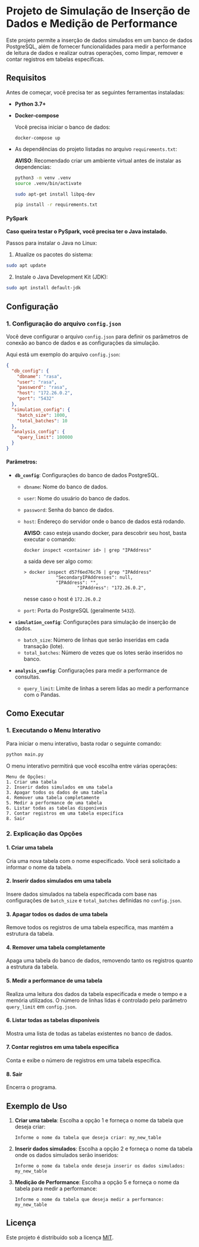 # Projeto de Simulação de Inserção de Dados e Medição de Performance

Este projeto permite a inserção de dados simulados em um banco de dados PostgreSQL, além de fornecer funcionalidades para medir a performance de leitura de dados e realizar outras operações, como limpar, remover e contar registros em tabelas específicas.

## Requisitos

Antes de começar, você precisa ter as seguintes ferramentas instaladas:

- **Python 3.7+**
- **Docker-compose**

  Você precisa iniciar o banco de dados:
  ```
  docker-compose up
  ```
- As dependências do projeto listadas no arquivo `requirements.txt`:

  **AVISO**: Recomendado criar um ambiente virtual antes de instalar as dependencias:
  ```bash
  python3 -m venv .venv
  source .venv/bin/activate
  ```
  ```bash
  sudo apt-get install libpq-dev
  ```
  ```bash
  pip install -r requirements.txt
  ```

#### PySpark

  **Caso queira testar o PySpark, você precisa ter o Java instalado.**

  Passos para instalar o Java no Linux:

  1. Atualize os pacotes do sistema:

  ```bash
  sudo apt update
  ```

  2. Instale o Java Development Kit (JDK):

  ```bash
  sudo apt install default-jdk
  ```

## Configuração

### 1. Configuração do arquivo `config.json`

Você deve configurar o arquivo `config.json` para definir os parâmetros de conexão ao banco de dados e as configurações da simulação.

Aqui está um exemplo do arquivo `config.json`:

```json
{
  "db_config": {
    "dbname": "rasa",
    "user": "rasa",
    "password": "rasa",
    "host": "172.26.0.2",
    "port": "5432"
  },
  "simulation_config": {
    "batch_size": 1000,
    "total_batches": 10
  },
  "analysis_config": {
    "query_limit": 100000
  }
}
```

#### Parâmetros:

- **`db_config`**: Configurações do banco de dados PostgreSQL.
  - `dbname`: Nome do banco de dados.
  - `user`: Nome do usuário do banco de dados.
  - `password`: Senha do banco de dados.
  - `host`: Endereço do servidor onde o banco de dados está rodando.

    **AVISO**: caso esteja usando docker, para descobrir seu host, basta executar o comando:
    ```
    docker inspect <container id> | grep "IPAddress"
    ```

    a saida deve ser algo como:

    ```
    > docker inspect d57f6ed76c76 | grep "IPAddress"
                "SecondaryIPAddresses": null,
                "IPAddress": "",
                        "IPAddress": "172.26.0.2",
    ```

    nesse caso o host é `172.26.0.2`
  - `port`: Porta do PostgreSQL (geralmente `5432`).

- **`simulation_config`**: Configurações para simulação de inserção de dados.
  - `batch_size`: Número de linhas que serão inseridas em cada transação (lote).
  - `total_batches`: Número de vezes que os lotes serão inseridos no banco.

- **`analysis_config`**: Configurações para medir a performance de consultas.
  - `query_limit`: Limite de linhas a serem lidas ao medir a performance com o Pandas.


## Como Executar

### 1. Executando o Menu Interativo

Para iniciar o menu interativo, basta rodar o seguinte comando:

```bash
python main.py
```

O menu interativo permitirá que você escolha entre várias operações:

```plaintext
Menu de Opções:
1. Criar uma tabela
2. Inserir dados simulados em uma tabela
3. Apagar todos os dados de uma tabela
4. Remover uma tabela completamente
5. Medir a performance de uma tabela
6. Listar todas as tabelas disponíveis
7. Contar registros em uma tabela específica
8. Sair
```

### 2. Explicação das Opções

#### 1. Criar uma tabela
Cria uma nova tabela com o nome especificado. Você será solicitado a informar o nome da tabela.

#### 2. Inserir dados simulados em uma tabela
Insere dados simulados na tabela especificada com base nas configurações de `batch_size` e `total_batches` definidas no `config.json`.

#### 3. Apagar todos os dados de uma tabela
Remove todos os registros de uma tabela específica, mas mantém a estrutura da tabela.

#### 4. Remover uma tabela completamente
Apaga uma tabela do banco de dados, removendo tanto os registros quanto a estrutura da tabela.

#### 5. Medir a performance de uma tabela
Realiza uma leitura dos dados da tabela especificada e mede o tempo e a memória utilizados. O número de linhas lidas é controlado pelo parâmetro `query_limit` em `config.json`.

#### 6. Listar todas as tabelas disponíveis
Mostra uma lista de todas as tabelas existentes no banco de dados.

#### 7. Contar registros em uma tabela específica
Conta e exibe o número de registros em uma tabela específica.

#### 8. Sair
Encerra o programa.

## Exemplo de Uso

1. **Criar uma tabela**:
   Escolha a opção 1 e forneça o nome da tabela que deseja criar:
   ```plaintext
   Informe o nome da tabela que deseja criar: my_new_table
   ```

2. **Inserir dados simulados**:
   Escolha a opção 2 e forneça o nome da tabela onde os dados simulados serão inseridos:
   ```plaintext
   Informe o nome da tabela onde deseja inserir os dados simulados: my_new_table
   ```

3. **Medição de Performance**:
   Escolha a opção 5 e forneça o nome da tabela para medir a performance:
   ```plaintext
   Informe o nome da tabela que deseja medir a performance: my_new_table
   ```

## Licença

Este projeto é distribuído sob a licença [MIT](https://opensource.org/licenses/MIT).